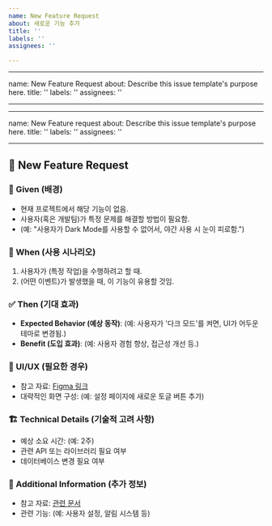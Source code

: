 ```yaml
---
name: New Feature Request
about: 새로운 기능 추가
title: ''
labels: ''
assignees: ''

---
```


---
name: New Feature Request
about: Describe this issue template's purpose here.
title: ''
labels: ''
assignees: ''

---

---
name: New Feature request
about: Describe this issue template's purpose here.
title: ''
labels: ''
assignees: ''

---

## 🚀 New Feature Request

### 📌 Given (배경)
<!-- 이 기능이 왜 필요한지, 어떤 문제를 해결하려는지 설명해주세요. -->
- 현재 프로젝트에서 해당 기능이 없음.
- 사용자(혹은 개발팀)가 특정 문제를 해결할 방법이 필요함.
- (예: "사용자가 Dark Mode를 사용할 수 없어서, 야간 사용 시 눈이 피로함.")

### 🔄 When (사용 시나리오)
<!-- 사용자가 이 기능을 언제, 어떻게 사용할지를 설명해주세요. -->
1. 사용자가 (특정 작업)을 수행하려고 할 때.
2. (어떤 이벤트)가 발생했을 때, 이 기능이 유용할 것임.

### ✅ Then (기대 효과)
<!-- 이 기능이 추가되었을 때 기대되는 결과를 설명해주세요. -->
- **Expected Behavior (예상 동작)**: (예: 사용자가 '다크 모드'를 켜면, UI가 어두운 테마로 변경됨.)
- **Benefit (도입 효과)**: (예: 사용자 경험 향상, 접근성 개선 등.)

### 🎨 UI/UX (필요한 경우)
<!-- UI 변경이 필요한 경우, 간단한 설명이나 피그마 링크 등을 추가해주세요. -->
- 참고 자료: [Figma 링크](https://example.com)
- 대략적인 화면 구성: (예: 설정 페이지에 새로운 토글 버튼 추가)

### 🏗️ Technical Details (기술적 고려 사항)
<!-- 개발할 때 고려해야 할 기술적 요소가 있다면 설명해주세요. -->
- 예상 소요 시간: (예: 2주)
- 관련 API 또는 라이브러리 필요 여부
- 데이터베이스 변경 필요 여부

### 📝 Additional Information (추가 정보)
<!-- 기타 참고 사항이 있으면 작성해주세요. -->
- 참고 자료: [관련 문서](https://example.com)
- 관련 기능: (예: 사용자 설정, 알림 시스템 등)
